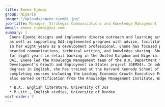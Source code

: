 ```yaml
---
title: Enene Ejembi
group: Nigeria
image: "/uploads/enene-ejembi.jpg"
job-title: Manager, Strategic Communications and Knowledge Management
email: enene_ejembi@dai.com
summary: |
  Enene Ejembi designs and implements diverse outreach and learning activities,
  as well as supporting DAI-implemented programs with advice, facilitation, and research.
  In her eight years as a development professional, Enene has focused primarily on
  branded communications, technical writing, and knowledge sharing. She has also worked
  for eight years in retail banking in the United Kingdom and Nigeria. Prior to joining
  DAI, Enene led the Knowledge Management team of the U.K. Department for International
  Development’s Growth and Employment in States project (GEMS4). In addition to her
  degrees in English, she has trained at the Harvard Kennedy School of Government,
  completing courses including the Leading Economic Growth Executive Program. She
  also earned certification from the Knowledge Management Institute, Washington, D.C.

  * B.A., English literature, University of Jos
  * M.Litt., English studies, University of Dundee
sort-order: 7
---
```


